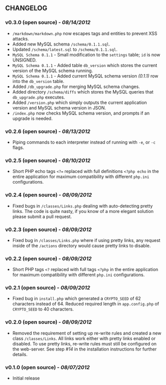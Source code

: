## CHANGELOG

### v0.3.0 (open source) - *08/14/2012*
- `/markdown/markdown.php` now escapes tags and entities to prevent XSS attacks.
- Added new MySQL schema `/schema/0.1.1.sql`.
- Updated `/schema/latest.sql` to `/schema/0.1.1.sql`.
- `MySQL Schema 0.1.1` - Small modification to the `settings` table; `id` is now UNSIGNED.
- `MySQL Schema 0.1.1` - Added table `db_version` which stores the current version of the MySQL schema running.
- `MySQL Schema 0.1.1` - Added current MySQL schema version *(0.1.1)* row into the `db_version` table.
- Added `/db_upgrade.php` for merging MySQL schema changes.
- Added directory `/schema/diffs` which stores the MySQL queries that `db_upgrade.php` executes.
- Added `/version.php` which simply outputs the current application version and MySQL schema version in JSON.
- `/index.php` now checks MySQL schema version, and prompts if an upgrade is needed.

### v0.2.6 (open source) - *08/13/2012*
- Piping commands to each interpreter instead of running with `-e`, or `-c` flags.

### v0.2.5 (open source) - *08/10/2012*	
- Short PHP echo tags `<?=` replaced with full definitions `<?php echo` in the entire application for maximum compatibility with different `php.ini` configurations.

### v0.2.4 (open source) - *08/09/2012*
- Fixed bugs in `/classes/Links.php` dealing with auto-detecting pretty links. The code is quite nasty, if you know of a more elegant solution please submit a pull request.

### v0.2.3 (open source) - *08/09/2012*
- Fixed bug in `/classes/Links.php` where if using pretty links, any request inside of the `/actions` directory would cause pretty links to disable.

### v0.2.2 (open source) - *08/09/2012*
- Short PHP tags `<?` replaced with full tags `<?php` in the entire application for maximum compatibility with different `php.ini` configurations.

### v0.2.1 (open source) - *08/09/2012*
- Fixed bug in `install.php` which generated a `CRYPTO_SEED` of 62 characters instead of 64. Reduced required length in `app.config.php` of `CRYPTO_SEED` to 40 characters.

### v0.2.0 (open source) - *08/09/2012*
- Removed the requirement of setting up re-write rules and created a new class `/classes/Links`. All links work either with pretty links enabled or disabled. To use pretty links, re-write rules must still be configured on the web-server. See step *#14* in the installation instructions for further details.

### v0.1.0 (open source) - *08/07/2012*
- Initial release